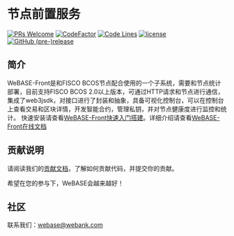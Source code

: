# 节点前置服务
[![PRs Welcome](https://img.shields.io/badge/PRs-welcome-brightgreen.svg?style=flat-square)](https://webasedoc.readthedocs.io/zh_CN/latest/docs/WeBASE/CONTRIBUTING.html)
[![CodeFactor](https://www.codefactor.io/repository/github/webankfintech/webase-front/badge)](https://www.codefactor.io/repository/github/webankfintech/webase-front)
[![Code Lines](https://tokei.rs/b1/github/WeBankFinTech/WeBASE-Front?category=code)](https://github.com/WeBankFinTech/WeBASE-Front)
[![license](http://img.shields.io/badge/license-Apache%20v2-blue.svg)](http://www.apache.org/licenses/)
[![GitHub (pre-)release](https://img.shields.io/github/release/WeBankFinTech/WeBASE-Front/all.svg)](https://github.com/WeBankFinTech/WeBASE-Front/releases)

## 简介
WeBASE-Front是和FISCO BCOS节点配合使用的一个子系统，需要和节点统计部署，目前支持FISCO BCOS 2.0以上版本，可通过HTTP请求和节点进行通信，集成了web3jsdk，对接口进行了封装和抽象，具备可视化控制台，可以在控制台上查看交易和区块详情，开发智能合约，管理私钥，并对节点健康度进行监控和统计。 快速安装请查看[WeBASE-Front快速入门搭建](https://webasedoc.readthedocs.io/zh_CN/latest/docs/WeBASE-Install/developer.html)。详细介绍请查看[WeBASE-Front在线文档](https://webasedoc.readthedocs.io/zh_CN/latest/docs/WeBASE-Front/index.html)

## 贡献说明
请阅读我们的[贡献文档](https://webasedoc.readthedocs.io/zh_CN/latest/docs/WeBASE/CONTRIBUTING.html)，了解如何贡献代码，并提交你的贡献。

希望在您的参与下，WeBASE会越来越好！

## 社区
联系我们：webase@webank.com
